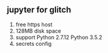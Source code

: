 jupyter for glitch
---

1. free https host
2. 128MB disk space
3. support Python 2.7.12
           Python 3.5.2
4. secrets config
